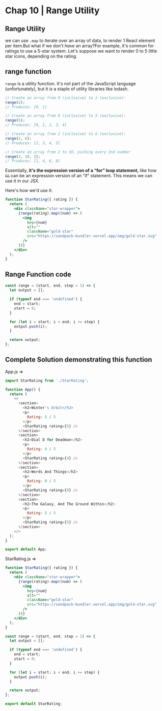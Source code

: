 # Chap 10 | Range Utility

## Range Utility

we can use `.map` to iterate over an array of data, to render 1 React element per item.But what if we don't *have* an array?For example, it's common for ratings to use a 5-star system. Let's suppose we want to render 0 to 5 little star icons, depending on the rating.

## range function

`range` is a utility function. It's not part of the JavaScript language (unfortunately), but it *is* a staple of utility libraries like lodash.

```js
// Create an array from 0 (inclusive) to 2 (exclusive):
range(2);
// Produces: [0, 1]

// Create an array from 0 (inclusive) to 5 (exclusive):
range(5);
// Produces: [0, 1, 2, 3, 4]

// Create an array from 2 (inclusive) to 6 (exclusive):
range(2, 6);
// Produces: [2, 3, 4, 5]

// Create an array from 2 to 10, picking every 2nd number
range(2, 10, 2);
// Produces: [2, 4, 6, 8]
```

Essentially, **it's the expression version of a “for” loop statement,** like how `&&` can be an expression version of an “if” statement. This means we can use it in our JSX.

Here's how we'd use it:

```jsx
function StarRating({ rating }) {
  return (
    <div className="star-wrapper">
      {range(rating).map((num) => (
        <img
          key={num}
          alt=""
          className="gold-star"
          src="https://sandpack-bundler.vercel.app/img/gold-star.svg"
        />
      ))}
    </div>
  );
}
```

## Range Function code

```js
const range = (start, end, step = 1) => {
  let output = [];

  if (typeof end === 'undefined') {
    end = start;
    start = 0;
  }

  for (let i = start; i < end; i += step) {
    output.push(i);
  }

  return output;
};
```

## Complete Solution demonstrating this function

App.js => 

```js
import StarRating from './StarRating';

function App() {
  return (
    <>
      <section>
        <h2>Winter's Orbit</h2>
        <p>
          Rating: 5 / 5
        </p>
        <StarRating rating={5} />
      </section>
      <section>
        <h2>Dial D for Deadman</h2>
        <p>
          Rating: 4 / 5
        </p>
        <StarRating rating={4} />
      </section>
      <section>
        <h2>Words And Things</h2>
        <p>
          Rating: 0 / 5
        </p>
        <StarRating rating={0} />
      </section>
      <section>
        <h2>The Galaxy, And The Ground Within</h2>
        <p>
          Rating: 5 / 5
        </p>
        <StarRating rating={5} />
      </section>
    </>
  );
}

export default App;
```

StarRating.js => 

```jsx
function StarRating({ rating }) {
  return (
    <div className="star-wrapper">
      {range(rating).map((num) => (
        <img
          key={num}
          alt=""
          className="gold-star"
          src="https://sandpack-bundler.vercel.app/img/gold-star.svg"
        />
      ))}
    </div>
  );
}

const range = (start, end, step = 1) => {
  let output = [];

  if (typeof end === 'undefined') {
    end = start;
    start = 0;
  }

  for (let i = start; i < end; i += step) {
    output.push(i);
  }

  return output;
};

export default StarRating;
```


